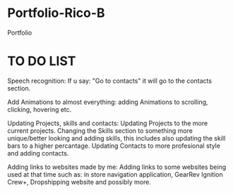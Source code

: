 # Portfolio-Rico-B
Portfolio

# TO DO LIST
Speech recognition: If u say: "Go to contacts" it will go to the contacts section.

Add Animations to almost everything: adding Animations to scrolling, clicking, hovering etc.

Updating Projects, skills and contacts: Updating Projects to the more current projects. Changing the Skills section to something more unique/better looking and adding skills, this includes also updating the skill bars to a higher percantage. Updating Contacts to more profesional style and adding contacts.

Adding links to websites made by me: Adding links to some websites being used at that time such as: in store navigation application, GearRev Ignition Crew+, Dropshipping website and possibly more.
